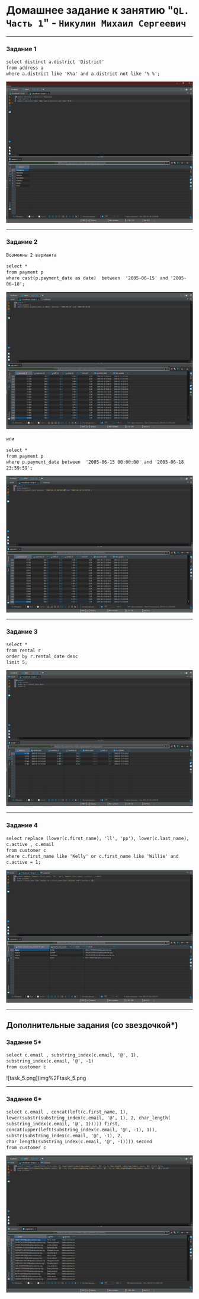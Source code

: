 # Домашнее задание к занятию "`QL. Часть 1`" - `Никулин Михаил Сергеевич`



---

### Задание 1


```
select distinct a.district 'District'
from address a 
where a.district like 'K%a' and a.district not like '% %';
```
![task_1.png](img%2Ftask_1.png)


---

### Задание 2


`Возможны 2 варианта`

```
select * 
from payment p 
where cast(p.payment_date as date)  between  '2005-06-15' and '2005-06-18';
```
![task_2_1.png](img%2Ftask_2_1.png)

`или`

```
select * 
from payment p 
where p.payment_date between  '2005-06-15 00:00:00' and '2005-06-18 23:59:59';
```

![task_2_2.png](img%2Ftask_2_2.png)

---

### Задание 3



```
select *
from rental r 
order by r.rental_date desc 
limit 5;
```
![task_3.png](img%2Ftask_3.png)

---


### Задание 4



```
select replace (lower(c.first_name), 'll', 'pp'), lower(c.last_name), c.active , c.email  
from customer c 
where c.first_name like 'Kelly' or c.first_name like 'Willie' and c.active = 1;
```

![task_4.png](img%2Ftask_4.png)


---
## Дополнительные задания (со звездочкой*)


### Задание 5*

```
select c.email , substring_index(c.email, '@', 1), substring_index(c.email, '@', -1)
from customer c 
```

![task_5.png](img%2Ftask_5.png

---

### Задание 6*

```
select c.email , concat(left(c.first_name, 1), lower(substr(substring_index(c.email, '@', 1), 2, char_length( substring_index(c.email, '@', 1))))) first, 
concat(upper(left(substring_index(c.email, '@', -1), 1)), substr(substring_index(c.email, '@', -1), 2, char_length(substring_index(c.email, '@', -1)))) second
from customer c 
```

![task_6.png](img%2Ftask_6.png)